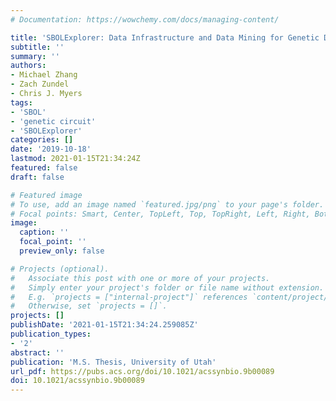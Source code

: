 ```yaml
---
# Documentation: https://wowchemy.com/docs/managing-content/

title: 'SBOLExplorer: Data Infrastructure and Data Mining for Genetic Design Repositories'
subtitle: ''
summary: ''
authors:
- Michael Zhang
- Zach Zundel
- Chris J. Myers
tags:
- 'SBOL'
- 'genetic circuit'
- 'SBOLExplorer'
categories: []
date: '2019-10-18'
lastmod: 2021-01-15T21:34:24Z
featured: false
draft: false

# Featured image
# To use, add an image named `featured.jpg/png` to your page's folder.
# Focal points: Smart, Center, TopLeft, Top, TopRight, Left, Right, BottomLeft, Bottom, BottomRight.
image:
  caption: ''
  focal_point: ''
  preview_only: false

# Projects (optional).
#   Associate this post with one or more of your projects.
#   Simply enter your project's folder or file name without extension.
#   E.g. `projects = ["internal-project"]` references `content/project/deep-learning/index.md`.
#   Otherwise, set `projects = []`.
projects: []
publishDate: '2021-01-15T21:34:24.259085Z'
publication_types:
- '2'
abstract: ''
publication: 'M.S. Thesis, University of Utah'
url_pdf: https://pubs.acs.org/doi/10.1021/acssynbio.9b00089
doi: 10.1021/acssynbio.9b00089
---
```

